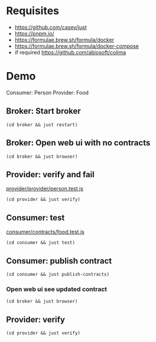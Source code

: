 
# Requisites

- https://github.com/casey/just
- https://pnpm.io/
- https://formulae.brew.sh/formula/docker
- https://formulae.brew.sh/formula/docker-compose
- if required https://github.com/abiosoft/colima

# Demo

Consumer: Person
Provider: Food

## Broker: Start broker

`(cd broker && just restart)`

## Broker: Open web ui with no contracts

`(cd broker && just browser)`

## Provider: verify and fail

[provider/provider/person.test.js](provider/provider/person.test.js)

`(cd provider && just verify)`

## Consumer: test

[consumer/contracts/food.test.js](consumer/contracts/food.test.js)

`(cd consumer && just test)`

## Consumer: publish contract

`(cd consumer && just publish-contracts)`

### Open web ui see updated contract

`(cd broker && just browser)`

## Provider: verify

`(cd provider && just verify)`
